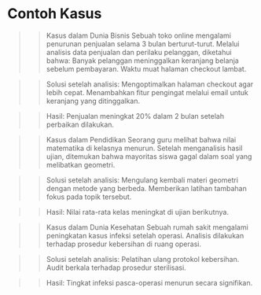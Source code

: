 # Contoh Kasus
>>Kasus dalam Dunia Bisnis
Sebuah toko online mengalami penurunan penjualan selama 3 bulan berturut-turut. Melalui analisis data penjualan dan perilaku pelanggan, diketahui bahwa:
Banyak pelanggan meninggalkan keranjang belanja sebelum pembayaran.
Waktu muat halaman checkout lambat.

>>Solusi setelah analisis:
Mengoptimalkan halaman checkout agar lebih cepat.
Menambahkan fitur pengingat melalui email untuk keranjang yang ditinggalkan.

>> Hasil: Penjualan meningkat 20% dalam 2 bulan setelah perbaikan dilakukan.

>>Kasus dalam Pendidikan
Seorang guru melihat bahwa nilai matematika di kelasnya menurun. Setelah menganalisis hasil ujian, ditemukan bahwa mayoritas siswa gagal dalam soal yang melibatkan geometri.


>> Solusi setelah analisis:
Mengulang kembali materi geometri dengan metode yang berbeda.
Memberikan latihan tambahan fokus pada topik tersebut.

>>Hasil: Nilai rata-rata kelas meningkat di ujian berikutnya.

>>Kasus dalam Dunia Kesehatan
Sebuah rumah sakit mengalami peningkatan kasus infeksi setelah operasi. Analisis dilakukan terhadap prosedur kebersihan di ruang operasi.

>>Solusi setelah analisis:
Pelatihan ulang protokol kebersihan.
Audit berkala terhadap prosedur sterilisasi.

>> Hasil: Tingkat infeksi pasca-operasi menurun secara signifikan.